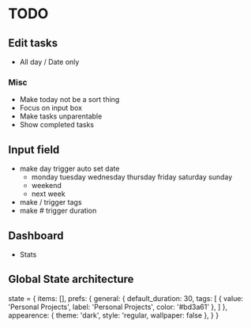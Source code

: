 # TODO
## Edit tasks
- All day / Date only
### Misc
- Make today not be a sort thing
- Focus on input box
- Make tasks unparentable
- Show completed tasks
## Input field
- make day trigger auto set date
  - monday tuesday wednesday thursday friday saturday sunday
  - weekend
  - next week
- make / trigger tags
- make # trigger duration
## Dashboard
- Stats
## Global State architecture
state = {
  items: [],
  prefs: {
    general: {
      default_duration: 30,
      tags: [
        { value: 'Personal Projects', label: 'Personal Projects', color: '#bd3a61' },
      ]
    },
    appearence: {
      theme: 'dark',
      style: 'regular,
      wallpaper: false
    },
  }
}